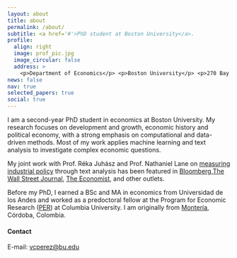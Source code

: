 ```yaml
---
layout: about
title: about
permalink: /about/
subtitle: <a href='#'>PhD student at Boston University</a>.
profile:
  align: right
  image: prof_pic.jpg
  image_circular: false
  address: >
    <p>Department of Economics</p> <p>Boston University</p> <p>270 Bay State Road</p> <p>Boston, MA.</p>
news: false
nav: true
selected_papers: true
social: true
---
```


I am a second-year PhD student in economics at Boston University. My research focuses on development and growth, economic history and political economy, with a strong emphasis on computational and data-driven methods. Most of my work applies machine learning and text analysis to investigate complex economic questions.

My joint work with Prof. Réka Juhász and Prof. Nathaniel Lane on <a href="https://papers.ssrn.com/sol3/Papers.cfm?abstract_id=4198209">measuring industrial policy</a> through text analysis has been featured in <a href="https://www.bloomberg.com/news/features/2023-07-25/global-subsidy-wars-force-us-allies-to-pay-up-for-chips-evs?in_source=embedded-checkout-banner">Bloomberg</a>,<a href="https://www.wsj.com/articles/this-part-of-bidenomics-needs-more-economics-2cea1641">The Wall Street Journal</a>, <a href="https://www.economist.com/special-report/2023/10/02/governments-across-the-world-are-discovering-homeland-economics">The Economist</a>, and other outlets.

Before my PhD, I earned a BSc and MA in economics from Universidad de los Andes and worked as a predoctoral fellow at the Program for Economic Research (<a href="https://econ.columbia.edu/per/">PER</a>) at Columbia University. I am originally from <a href="https://en.wikipedia.org/wiki/Monteria"> Montería</a>, Córdoba, Colombia.

#### **Contact**

E-mail: <a href="mailto:vcperez@bu.edu">vcperez@bu.edu</a>



<!-- Put your address / P.O. box / other info right below your picture. You can also disable any these elements by editing `profile` property of the YAML header of your `_pages/about.md`. Edit `_bibliography/papers.bib` and Jekyll will render your [publications page](/al-folio/publications/) automatically. Link to your social media connections, too. This theme is set up to use [Font Awesome icons](http://fortawesome.github.io/Font-Awesome/) and [Academicons](https://jpswalsh.github.io/academicons/), like the ones below. Add your Facebook, Twitter, LinkedIn, Google Scholar, or just disable all of them. -->
